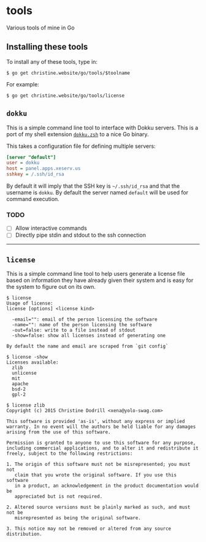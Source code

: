 # tools
Various tools of mine in Go

Installing these tools
----------------------

To install any of these tools, type in:

```console
$ go get christine.website/go/tools/$toolname
```

For example:

```console
$ go get christine.website/go/tools/license
```

`dokku`
-------

This is a simple command line tool to interface with Dokku servers. This is
a port of my shell extension
[`dokku.zsh`](https://github.com/Xe/dotfiles/blob/master/.zsh/dokku.zsh) to
a nice Go binary.

This takes a configuration file for defining multiple servers:

```ini
[server "default"]
user = dokku
host = panel.apps.xeserv.us
sshkey = /.ssh/id_rsa
```

By default it will imply that the SSH key is `~/.ssh/id_rsa` and that the
username is `dokku`. By default the server named `default` will be used for
command execution.

### TODO

- [ ] Allow interactive commands
- [ ] Directly pipe stdin and stdout to the ssh connection

---

`license`
---------

This is a simple command line tool to help users generate a license file based 
on information they have already given their system and is easy for the system 
to figure out on its own.

```console
$ license
Usage of license:
license [options] <license kind>

  -email="": email of the person licensing the software
  -name="": name of the person licensing the software
  -out=false: write to a file instead of stdout
  -show=false: show all licenses instead of generating one

By default the name and email are scraped from `git config`
```

```console
$ license -show
Licenses available:
  zlib
  unlicense
  mit
  apache
  bsd-2
  gpl-2
```

```console
$ license zlib
Copyright (c) 2015 Christine Dodrill <xena@yolo-swag.com>

This software is provided 'as-is', without any express or implied
warranty. In no event will the authors be held liable for any damages
arising from the use of this software.

Permission is granted to anyone to use this software for any purpose,
including commercial applications, and to alter it and redistribute it
freely, subject to the following restrictions:

1. The origin of this software must not be misrepresented; you must not
   claim that you wrote the original software. If you use this software
   in a product, an acknowledgement in the product documentation would be
   appreciated but is not required.

2. Altered source versions must be plainly marked as such, and must not be
   misrepresented as being the original software.

3. This notice may not be removed or altered from any source distribution.
```

